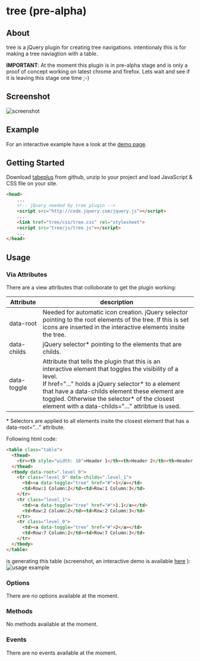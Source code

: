 # tree (pre-alpha)

## About
tree is a jQuery plugin for creating tree navigations. intentionaly this is for making a tree naviagtion with a table.

**IMPORTANT**:
At the moment this plugin is in pre-alpha stage and is only a proof of concept working on latest chrome and firefox. Lets wait and see if it is leaving this stage one time ;-)

## Screenshot
![screenshot](https://raw.github.com/ribbon10/tree.js/master/doc/screenshot.png "Screenshot")

## Example
For an interactive example have a look at the [demo page](http://htmlpreview.github.io/?https://github.com/ribbon10/tree.js/master/doc/demo.html).

## Getting Started
Download [tabeplus](https://github.com/ribbon10/tree.js/archive/master.zip) from github, unzip to your project and load JavaScript & CSS file on your site.
```html
<head>
    ...
    <!-- jQuery needed by tree plugin -->
    <script src="http://code.jquery.com/jquery.js"></script>
    ...
    <link href="tree/css/tree.css" rel="stylesheet">
    <script src="tree/js/tree.js"></script>
    ...
</head>
```

## Usage

### Via Attributes
There are a view attributes that colloborate to get the plugin working:

Attribute    | description
------------ | -----------
data-root    | Needed for automatic icon creation. jQuery selector pointing to the root elements of the tree. If this is set icons are inserted in the interactive elements insite the tree.
data-childs  | jQuery selector\* pointing to the elements that are childs.
data-toggle  | Attribute that tells the plugin that this is an interactive element that toggles the visibility of a level.<br />If href="..." holds a jQuery selector\* to a element that have a data-childs element these element are toggled. Otherwise the selector\* of the closest element with a data-childs="..." attribtue is used.

\* Selectors are applied to all elements insite the closest element that has a data-root="..." attribute.

Following html code:
```html
<table class="table">
  <thead>
    <tr><th style="width: 10">Header 1</th><th>Header 2</th><th>Header 3</th></tr>
  </thead>
  <tbody data-root=".level_0">
    <tr class="level_0" data-childs=".level_1">
      <td><a data-toggle="tree" href="#">1</a></td>
      <td>Row:1 Column:2</td><td>Row:1 Column:3</td>
    </tr>
    <tr class="level_1">
      <td><a data-toggle="tree" href="#">1.1</a></td>
      <td>Row:2 Column:2</td><td>Row:2 Column:3</td>
    </tr>
    <tr class="level_0">
      <td><a data-toggle="tree" href="#">2</a></td>
      <td>Row:7 Column:2</td><td>Row:7 Column:3</td>
    </tr>
  </tbody>
</table>
```
is generating this table (screenshot, an interactive demo is available [here](http://htmlpreview.github.io/?https://github.com/ribbon10/tree.js/master/doc/demo.html) ):
![usage example](https://raw.github.com/ribbon10/tree.js/master/doc/screenshot_usage.png "usage example")

### Options
There are no options available at the moment.

### Methods
No methods available at the moment.

### Events
There are no events available at the moment.
